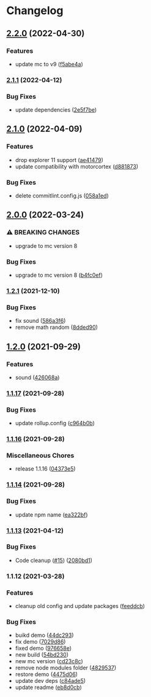 # Changelog

## [2.2.0](https://github.com/kissmybutton/motorcortex-video/compare/v2.1.1...v2.2.0) (2022-04-30)


### Features

* update mc to v9 ([f5abe4a](https://github.com/kissmybutton/motorcortex-video/commit/f5abe4a8664b23ed4e87b9ba16ab7baf08a56d4e))

### [2.1.1](https://github.com/kissmybutton/motorcortex-video/compare/v2.1.0...v2.1.1) (2022-04-12)


### Bug Fixes

* update dependencies ([2e5f7be](https://github.com/kissmybutton/motorcortex-video/commit/2e5f7be73110698d261974ca741fdc4a8361b668))

## [2.1.0](https://github.com/kissmybutton/motorcortex-video/compare/v2.0.0...v2.1.0) (2022-04-09)


### Features

* drop explorer 11 support ([ae41479](https://github.com/kissmybutton/motorcortex-video/commit/ae41479eee0fd99678fc88c5e63009740b583f21))
* update compatibility with motorcortex ([d881873](https://github.com/kissmybutton/motorcortex-video/commit/d881873b63c22cae934171f5bfa848728f41ab9e))


### Bug Fixes

* delete commitlint.config.js ([058a1ed](https://github.com/kissmybutton/motorcortex-video/commit/058a1edaf0219efc4d11d7eb01f22ab003c4f1b4))

## [2.0.0](https://github.com/kissmybutton/motorcortex-video/compare/v1.2.1...v2.0.0) (2022-03-24)


### ⚠ BREAKING CHANGES

* upgrade to mc version 8

### Bug Fixes

* upgrade to mc version 8 ([b4fc0ef](https://github.com/kissmybutton/motorcortex-video/commit/b4fc0efa22fcaa09ad91ec2ab27b5489e4838bd8))

### [1.2.1](https://www.github.com/kissmybutton/motorcortex-video/compare/v1.2.0...v1.2.1) (2021-12-10)


### Bug Fixes

* fix sound ([586a3f6](https://www.github.com/kissmybutton/motorcortex-video/commit/586a3f6be7d2dbc886fcb05254cce4f909f201e9))
* remove math random ([8dded90](https://www.github.com/kissmybutton/motorcortex-video/commit/8dded90a2e267f95e3c6ec2912e76d917b845d2b))

## [1.2.0](https://www.github.com/kissmybutton/motorcortex-video/compare/v1.1.17...v1.2.0) (2021-09-29)


### Features

* sound ([426068a](https://www.github.com/kissmybutton/motorcortex-video/commit/426068a967960d5214f32c83bbb0c22f13e12966))

### [1.1.17](https://www.github.com/kissmybutton/motorcortex-video/compare/v1.1.16...v1.1.17) (2021-09-28)


### Bug Fixes

* update rollup.config ([c964b0b](https://www.github.com/kissmybutton/motorcortex-video/commit/c964b0bd4d1b77a3f23c6af9f24cf0ffc3714cd4))

### [1.1.16](https://www.github.com/kissmybutton/motorcortex-video/compare/v1.1.14...v1.1.16) (2021-09-28)


### Miscellaneous Chores

* release 1.1.16 ([04373e5](https://www.github.com/kissmybutton/motorcortex-video/commit/04373e5fef5a2112282274102e0850a39f9f9ce1))

### [1.1.14](https://www.github.com/kissmybutton/motorcortex-video/compare/v1.1.13...v1.1.14) (2021-09-28)


### Bug Fixes

* update npm name ([ea322bf](https://www.github.com/kissmybutton/motorcortex-video/commit/ea322bfa644470c47ce87080cfa2f324e0e48ee9))

### [1.1.13](https://www.github.com/kissmybutton/motorcortex-video/compare/v1.1.12...v1.1.13) (2021-04-12)


### Bug Fixes

* Code cleanup ([#15](https://www.github.com/kissmybutton/motorcortex-video/issues/15)) ([2080bd1](https://www.github.com/kissmybutton/motorcortex-video/commit/2080bd11b8aa520f486bd7166dc00c02ebda455f))

### 1.1.12 (2021-03-28)


### Features

* cleanup old config and update packages ([feeddcb](https://www.github.com/kissmybutton/motorcortex-video/commit/feeddcbdf293c2a27da0f3b46f53642605229cdb))


### Bug Fixes

* buikd demo ([44dc293](https://www.github.com/kissmybutton/motorcortex-video/commit/44dc29392d984e7a3a400d28dde691ac28ca35a5))
* fix demo ([7029d86](https://www.github.com/kissmybutton/motorcortex-video/commit/7029d8616a256a9edc3ae8dfa5fd04b892f3bb44))
* fixed demo ([976658e](https://www.github.com/kissmybutton/motorcortex-video/commit/976658e2f2a6fdfedc11b18452067eb93f1a3f86))
* new build ([54bd230](https://www.github.com/kissmybutton/motorcortex-video/commit/54bd23039d89bc233eb79a0481fd6e53c633f417))
* new mc version ([cd23c8c](https://www.github.com/kissmybutton/motorcortex-video/commit/cd23c8c32a6f4fb5c016a4ffbea258531162c407))
* remove node modules folder ([4829537](https://www.github.com/kissmybutton/motorcortex-video/commit/48295376c60ca6e682600ee394fffdaa03c96eb6))
* restore demo ([4475d06](https://www.github.com/kissmybutton/motorcortex-video/commit/4475d06e7c8549d9e522b2a779154558c0e57eba))
* update dev deps ([c84ade5](https://www.github.com/kissmybutton/motorcortex-video/commit/c84ade545b8dfa94aa136d54f1de6d39fb65dad8))
* update readme ([eb8d0cb](https://www.github.com/kissmybutton/motorcortex-video/commit/eb8d0cb3b4dc21ba89cd4be98d2bebfd8e2860ee))
